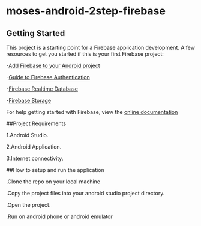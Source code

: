 # moses-android-2step-firebase

## Getting Started
This project is a starting point for a Firebase  application development.
A few resources to get you started if this is your first Firebase project:

-[Add Firebase to your Android project](https://firebase.google.com/docs/android/setup)

-[Guide to Firebase Authentication](https://firebase.google.com/docs/auth)

-[Firebase Realtime Database](https://firebase.google.com/docs/database)

-[Firebase Storage](https://firebase.google.com/docs/storage)

For help getting started with Firebase, view the [online documentation](https://flutter.dev/docs)

 ##Project Requirements

1.Android Studio.

2.Android Application.

3.Internet connectivity.

 ##How to setup and run the application
 
.Clone the repo on your local machine

.Copy the project files into your android studio  project directory.

.Open the project.

.Run on android phone or android emulator



